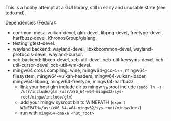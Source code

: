 This is a hobby attempt at a GUI library, still in early and unusable state (see todo.md).

Dependencies (Fedora):
- common: mesa-vulkan-devel, glm-devel, libpng-devel, freetype-devel, harfbuzz-devel, KhronosGroup/glslang.
- testing: gtest-devel.
- wayland backend: wayland-devel, libxkbcommon-devel, wayland-protocols-devel, wayland-cursor.
- xcb backend: libxcb-devel, xcb-util-devel, xcb-util-keysyms-devel, xcb-util-cursor-devel, xcb-util-wm-devel.
- mingw64 cross compiling: wine, mingw64-gcc-c++, mingw64-filesystem, mingw64-vulkan-headers, mingw64-vulkan-loader,
mingw64-libpng, mingw64-freetype, mingw64-harfbuzz
    - link your host glm include dir to mingw sysroot include (`sudo ln -s /usr/include/glm /usr/x86_64-w64-mingw32/sys-root/mingw/include/glm`)
    - add your mingw sysroot bin to WINEPATH (`export WINEPATH=/usr/x86_64-w64-mingw32/sys-root/mingw/bin/`)
    - run with `mingw64-cmake <hut_root>`
